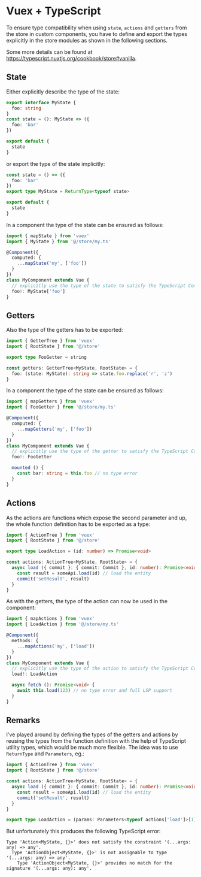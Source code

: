 <!--
SPDX-FileCopyrightText: 2021 - 2024
- Kotyba Alhaj Taha <kotyba.alhaj-taha@ufz.de>
- Nils Brinckmann <nils.brinckmann@gfz-potsdam.de>
- Tobias Kuhnert <tobias.kuhnert@ufz.de>
- Norman Ziegner <norman.ziegner@ufz.de>
- Helmholtz Centre Potsdam - GFZ German Research Centre for Geosciences (GFZ, https://www.gfz-potsdam.de)
- Helmholtz Centre for Environmental Research GmbH - UFZ (UFZ, https://www.ufz.de)

SPDX-License-Identifier: EUPL-1.2
-->

# Vuex + TypeScript

To ensure type compatibility when using `state`, `actions` and `getters` from
the store in custom components, you have to define and export the types
explicitly in the store modules as shown in the following sections.

Some more details can be found at
<https://typescript.nuxtjs.org/cookbook/store#vanilla>.

## State

Either explicitly describe the type of the state:

```typescript
export interface MyState {
  foo: string
}
const state = (): MyState => ({
  foo: 'bar'
})

export default {
  state
}
```

or export the type of the state implicitly:

```typescript
const state = () => ({
  foo: 'bar'
})
export type MyState = ReturnType<typeof state>

export default {
  state
}
```

In a component the type of the state can be ensured as follows:

```typescript
import { mapState } from 'vuex'
import { MyState } from '@/store/my.ts'

@Component({
  computed: {
    ...mapState('my', ['foo'])
  }
})
class MyComponent extends Vue {
  // explicitly use the type of the state to satisfy the TypeScript Compiler
  foo!: MyState['foo']
}
```

## Getters

Also the type of the getters has to be exported:

```typescript
import { GetterTree } from 'vuex'
import { RootState } from '@/store'

export type FooGetter = string

const getters: GetterTree<MyState, RootState> = {
  foo: (state: MyState): string => state.foo.replace('r', 'z')
}
```

In a component the type of the state can be ensured as follows:

```typescript
import { mapGetters } from 'vuex'
import { FooGetter } from '@/store/my.ts'

@Component({
  computed: {
    ...mapGetters('my', ['foo'])
  }
})
class MyComponent extends Vue {
  // explicitly use the type of the getter to satisfy the TypeScript Compiler
  foo!: FooGetter

  mounted () {
    const bar: string = this.foo // no type error
  }
}
```

## Actions

As the actions are functions which expose the second parameter and up, the whole
function definition has to be exported as a type:

```typescript
import { ActionTree } from 'vuex'
import { RootState } from '@/store'

export type LoadAction = (id: number) => Promise<void>

const actions: ActionTree<MyState, RootState> = {
  async load ({ commit }: { commit: Commit }, id: number): Promise<void> {
    const result = someApi.load(id) // load the entity
    commit('setResult', result)
  }
}
```

As with the getters, the type of the action can now be used in the component:

```typescript
import { mapActions } from 'vuex'
import { LoadAction } from '@/store/my.ts'

@Component({
  methods: {
    ...mapActions('my', ['load'])
  }
})
class MyComponent extends Vue {
  // explicitly use the type of the action to satisfy the TypeScript Compiler
  load!: LoadAction

  async fetch (): Promise<void> {
    await this.load(123) // no type error and full LSP support
  }
}
```

## Remarks

I've played around by defining the types of the getters and actions by reusing
the types from the function definition with the help of TypeScript utility
types, which would be much more flexible. The idea was to use
`ReturnType` and `Parameters`, eg.:

```typescript
import { ActionTree } from 'vuex'
import { RootState } from '@/store'

const actions: ActionTree<MyState, RootState> = {
  async load ({ commit }: { commit: Commit }, id: number): Promise<void> {
    const result = someApi.load(id) // load the entity
    commit('setResult', result)
  }
}

export type LoadAction = (params: Parameters<typeof actions['load']>[1]) => ReturnType<typeof actions['load']>
```

But unfortunately this produces the following TypeScript error:

```
Type 'Action<MyState, {}>' does not satisfy the constraint '(...args: any) => any'.
  Type 'ActionObject<MyState, {}>' is not assignable to type '(...args: any) => any'.
    Type 'ActionObject<MyState, {}>' provides no match for the signature '(...args: any): any'.
```

